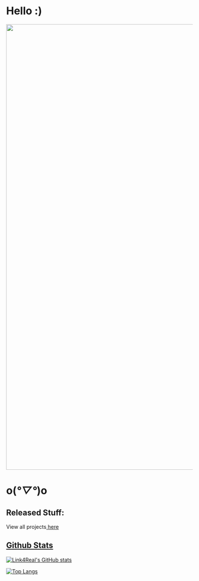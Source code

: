 # Hello :)

<img valign="middle" src="https://i.imgur.com/y5JmwC6.png" width="1200px">

# o(*°▽°*)o
## Released Stuff:

<p>View all projects<a href="Projects.md"> here</p>

## Github Stats

![Link4Real's GitHub stats](https://github-readme-stats.vercel.app/api?username=link4real&show_icons=true&theme=tokyonight)

[![Top Langs](https://github-readme-stats.vercel.app/api/top-langs/?username=Link4real&theme=tokyonight&langs_count=10)](https://github.com/anuraghazra/github-readme-stats)

